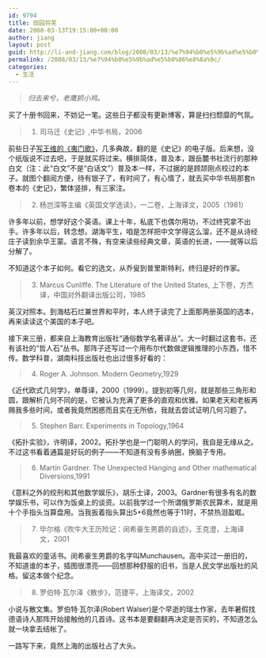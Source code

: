 ```yaml
---
id: 9794
title: 田园将芜
date: 2008-03-13T19:15:00+00:00
author: jiang
layout: post
guid: http://li-and-jiang.com/blog/2008/03/13/%e7%94%b0%e5%9b%ad%e5%b0%86%e8%8a%9c/
permalink: /2008/03/13/%e7%94%b0%e5%9b%ad%e5%b0%86%e8%8a%9c/
categories:
  - 生活
---
```

> _归去来兮，老鹰抓小鸡。_

买了十册书回来，不妨记一笔。这些日子都没有更新博客，算是扫扫颓靡的气氛。
  


> 1. 司马迁《史记》,中华书局，2006

前些日子<a href="http://panshanghu.spaces.live.com/blog/cns!48FF0CB3CA580A89!1639.entry" target="_blank">写王维的《夷门歌》</a>，几多典故，翻的是《史记》的电子版。后来想，没个纸版说不过去吧，于是就买将过来。横排简体，普及本，跟岳麓书社流行的那种白文（注：此“白文”不是“白话文”）普及本一样，不过据的是顾颉刚点校过的本子。就图个翻阅方便，待有银子了，有时间了，有心情了，就去买中华书局那套n卷本的《史记》，繁体竖排，有三家注。
  


> 2. 杨岂深等主编《英国文学选读》，一二卷，上海译文，2005（1981）

许多年以前，想学好这个英语。课上十年，私底下也偶尔用功，不过终究拿不出手。许多年以后，转念想，湖海平生，咱是怎样把中文学得这么溜，还不是从诗经庄子读到余华王蒙。语言不殊，有空来读些经典文章，英语的长进，——就等以后分解了。 

不知道这个本子如何。看它的选文，从乔叟到普里斯特利，终归是好的作家。
  


> 3. Marcus Cunliffe. The Literature of the United States, 上下卷，方杰译，中国对外翻译出版公司，1985

英汉对照本。到海枯石烂兼世界和平时，本人终于读完了上面那两册英国的选本，再来读读这个美国的本子吧。 

接下来三册，都来自上海教育出版社“通俗数学名著译丛”。大一时翻过这套书，还有该社的“哲人石”丛书。那阵子还写过一个用布尔代数做逻辑推理的小东西，惜不传。数学科普，湖南科技出版社也出过很多好看的：
  


> 4. Roger A. Johnson. Modern Geometry,1929

《近代欧式几何学》，单尊译，2000（1999）。提到初等几何，就是那些三角形和圆，跟解析几何不同的是，它被认为充满了更多的直观和优雅。如果老天和老板再赐我多些时间，或者我竟然困惑而且实在无所依，我就去尝试证明几何习题了。
  


> 5. Stephen Barr. Experiments in Topology,1964

《拓扑实验》，许明译，2002。拓扑学也是一门聪明人的学问，我自是无缘从之。不过这书看着通篇是好玩的例子——不知道有没有多纳圈，换脑子专用。
  


> 6. Martin Gardner. The Unexpected Hanging and Other mathematical Diversions,1991

《意料之外的绞刑和其他数学娱乐》，胡乐士译，2003。Gardner有很多有名的数学娱乐书，可以作为饭桌上的谈资。以前我学过一个所谓俄罗斯农民算术，就是用十个手指头当算盘用。当我扳着指头算出5+6竟然也等于11时，不禁热泪盈眶。
  


> 7. 毕尔格《吹牛大王历险记：闵希豪生男爵的自述》，王克澄，上海译文，2001

我最喜欢的童话书。闵希豪生男爵的名字叫Munchausen。高中买过一册旧的，不知道谁的本子，插图很漂亮——回想那种舒服的旧书，当是人民文学出版社的风格。留这本做个纪念。
  


> 8. 罗伯特·瓦尔泽《散步》，范捷平，上海译文，2002

小说与散文集。罗伯特·瓦尔泽(Robert Walser)是个早逝的瑞士作家，去年暑假找德语诗人那阵开始接触他的几首诗。这书本是要翻翻再决定是否买的，不知道怎么就一块拿去结帐了。 

一路写下来，竟然上海的出版社占了大头。